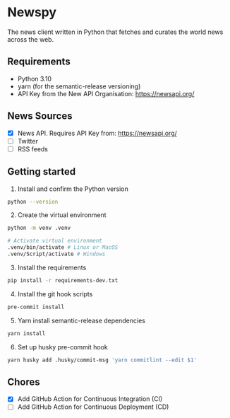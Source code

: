 # Newspy

The news client written in Python that fetches and curates the world news across the web.

## Requirements

* Python 3.10
* yarn (for the semantic-release versioning)
* API Key from the New API Organisation: https://newsapi.org/

## News Sources

- [X] News API. Requires API Key from: https://newsapi.org/
- [ ] Twitter
- [ ] RSS feeds

## Getting started

1. Install and confirm the Python version

```bash
python --version
```

2. Create the virtual environment

```bash
python -m venv .venv

# Activate virtual environment
.venv/bin/activate # Linux or MacOS
.venv/Script/activate # Windows
```

3. Install the requirements

```bash
pip install -r requirements-dev.txt
```

4. Install the git hook scripts

```bash
pre-commit install
```

5. Yarn install semantic-release dependencies

```bash
yarn install
```

6. Set up husky pre-commit hook

```bash
yarn husky add .husky/commit-msg 'yarn commitlint --edit $1'
```

## Chores

- [X] Add GitHub Action for Continuous Integration (CI)
- [ ] Add GitHub Action for Continuous Deployment (CD)
